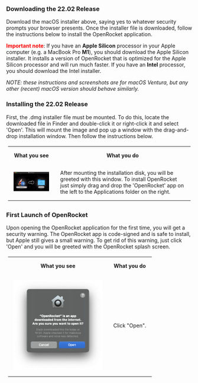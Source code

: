 <style>
	code {
      color: #c7254e;
      background-color: #f9f2f4;
    }
	th, td {
	  padding: 15px;
    }
	th {
	  text-align: center;
    }
	table {
	  padding: 5px;
	}
</style>

### Downloading the 22.02 Release
Download the macOS installer above, saying yes to whatever security prompts your browser presents. Once the installer file is downloaded, follow the instructions below to install the OpenRocket application.

<b style="color: red">Important note</b>: If you have an **Apple Silicon** processor in your Apple computer (e.g. a MacBook Pro **M1**), you should download the Apple Silicon installer. It installs a version of OpenRocket that is optimized for the Apple Silicon processor and will run much faster. If you have an **Intel** processor, you should download the Intel installer. 

*NOTE: these instructions and screenshots are for macOS Ventura, but any other (recent) macOS version should behave similarly.*

### Installing the 22.02 Release
First, the .dmg installer file must be mounted. To do this, locate the downloaded file in Finder and double-click it or right-click it and select 'Open'. This will mount the image and pop up a window with the drag-and-drop installation window. Then follow the instructions below.

<html>
  <table class="left">
    <tr>
      <th>What you see</th>
      <th>What you do</th>
    </tr>
    <tr>
      <td>
        <img src="downloads/instructions/img/macOS_22.02/01.Mounted_disk.gif" alt="Mounted installation disk image" width="320">
      </td>
      <td>
       After mounting the installation disk, you will be greeted with this window. To install OpenRocket just simply drag and drop the 'OpenRocket' app on the left to the Applications folder on the right.
      </td>
    </tr>
  </table>
</html>

### First Launch of OpenRocket

Upon opening the OpenRocket application for the first time, you will get a security warning. The OpenRocket app is code-signed and is safe to install, but Apple still gives a small warning. To get rid of this warning, just click 'Open' and you will be greeted with the OpenRocket splash screen.

<html>
  <table class="left">
    <tr>
      <th>What you see</th>
      <th>What you do</th>
    </tr>
    <tr>
      <td>
        <img src="downloads/instructions/img/macOS_22.02/02.security_warning.png" alt="OpenRocket security warning" width="240">
      </td>
      <td>
       Click "Open".
      </td>
    </tr>
  </table>
</html>
